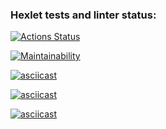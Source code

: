 ### Hexlet tests and linter status:
[![Actions Status](https://github.com/arisesinmight/python-project-49/workflows/hexlet-check/badge.svg)](https://github.com/arisesinmight/python-project-49/actions)

[![Maintainability](https://api.codeclimate.com/v1/badges/c777c42d524002db4529/maintainability)](https://codeclimate.com/github/arisesinmight/python-project-49/maintainability)

[![asciicast](https://asciinema.org/a/520294.svg)](https://asciinema.org/a/520294)

[![asciicast](https://asciinema.org/a/cmVX1bWYQTCddTFbexbkxjOP2.svg)](https://asciinema.org/a/cmVX1bWYQTCddTFbexbkxjOP2)

[![asciicast](https://asciinema.org/a/rFwmjUtEOcMCk5BQGw8ocTILC.svg)](https://asciinema.org/a/rFwmjUtEOcMCk5BQGw8ocTILC)
